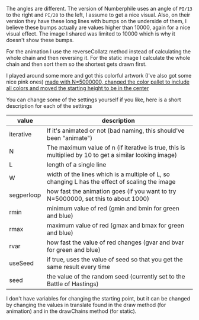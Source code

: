 The angles are different. The version of Numberphile uses an angle of `PI/13` to the right and `PI/20` to the left, I assume to get a nice visual. Also, on their version they have these long lines with bumps on the underside of them, I believe these bumps actually are values higher than 10000, again for a nice visual effect. The image I shared was limited to 10000 which is why it doesn't show these bumps.

For the animation I use the reverseCollatz method instead of calculating the whole chain and then reversing it. For the static image I calculate the whole chain and then sort them so the shortest gets drawn first.

I played around some more and got this colorful artwork (I've also got some nice pink ones)
[made with N=5000000, changed the color pallet to include all colors and moved the starting height to be in the center](https://i.imgur.com/ljFudmp.png)

You can change some of the settings yourself if you like, here is a short description for each of the settings

value | description
--------|----------------
iterative | If it's animated or not (bad naming, this should've been "animate")
N | The maximum value of n (if iterative is true, this is multiplied by 10 to get a similar looking image)
L | length of a single line
W | width of the lines which is a multiple of L, so changing L has the effect of scaling the image
segperloop | how fast the animation goes (if you want to try N=5000000, set this to about 1000)
rmin | minimum value of red (gmin and bmin for green and blue)
rmax | maximum value of red (gmax and bmax for green and blue)
rvar | how fast the value of red changes (gvar and bvar for green and blue)
useSeed | if true, uses the value of seed so that you get the same result every time
seed | the value of the random seed (currently set to the Battle of Hastings)

I don't have variables for changing the starting point, but it can be changed by changing the values in translate found in the draw method (for animation) and in the drawChains method (for static).
